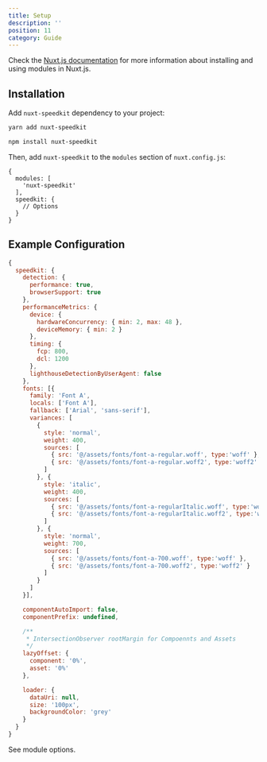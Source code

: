 ```yaml
---
title: Setup
description: ''
position: 11
category: Guide
---
```


Check the [Nuxt.js documentation](https://nuxtjs.org/guides/configuration-glossary/configuration-modules) for more information about installing and using modules in Nuxt.js.

## Installation

Add `nuxt-speedkit` dependency to your project:

<code-group>
  <code-block label="Yarn" active>

  ````bash
  yarn add nuxt-speedkit
  ````

  </code-block>
  <code-block label="NPM">

  ````bash
  npm install nuxt-speedkit
  ````

  </code-block>
</code-group>

Then, add `nuxt-speedkit` to the `modules` section of `nuxt.config.js`:

````js[nuxt.config.js]
{
  modules: [
    'nuxt-speedkit'
  ],
  speedkit: {
    // Options
  }
}
````

## Example Configuration

````js
{
  speedkit: {
    detection: {
      performance: true,
      browserSupport: true
    },
    performanceMetrics: {
      device: {
        hardwareConcurrency: { min: 2, max: 48 },
        deviceMemory: { min: 2 }
      },
      timing: {
        fcp: 800,
        dcl: 1200
      },
      lighthouseDetectionByUserAgent: false
    },
    fonts: [{
      family: 'Font A',
      locals: ['Font A'],
      fallback: ['Arial', 'sans-serif'],
      variances: [
        {
          style: 'normal',
          weight: 400,
          sources: [
            { src: '@/assets/fonts/font-a-regular.woff', type:'woff' },
            { src: '@/assets/fonts/font-a-regular.woff2', type:'woff2' }
          ]
        }, {
          style: 'italic',
          weight: 400,
          sources: [
            { src: '@/assets/fonts/font-a-regularItalic.woff', type:'woff' },
            { src: '@/assets/fonts/font-a-regularItalic.woff2', type:'woff2' }
          ]
        }, {
          style: 'normal',
          weight: 700,
          sources: [
            { src: '@/assets/fonts/font-a-700.woff', type:'woff' },
            { src: '@/assets/fonts/font-a-700.woff2', type:'woff2' }
          ]
        }
      ]
    }],

    componentAutoImport: false,
    componentPrefix: undefined,

    /**
     * IntersectionObserver rootMargin for Compoennts and Assets
     */
    lazyOffset: {
      component: '0%',
      asset: '0%'
    },

    loader: {
      dataUri: null,
      size: '100px',
      backgroundColor: 'grey'
    }
  }
}
````

See <nuxt-link to="/options">module options</nuxt-link>.

